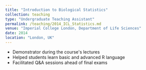 ```yaml
---
title: "Introduction to Biological Statistics"
collection: teaching
type: "Undergraduate Teaching Assistant"
permalink: /teaching/2014_ICL_Statistics.md
venue: "Imperial College London, Department of Life Sciences"
date: 2014
location: "London, UK"
---
```


- Demonstrator during the course's lectures
- Helped students learn basic and advanced R language
- Facilitated Q&A sessions ahead of final exams
